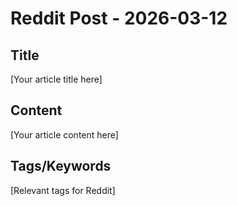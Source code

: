 # Reddit Post - 2026-03-12

## Title
[Your article title here]

## Content
[Your article content here]

## Tags/Keywords
[Relevant tags for Reddit]
